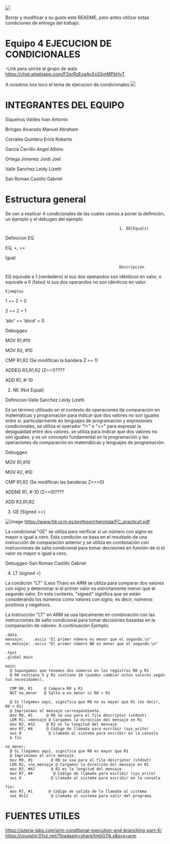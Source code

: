![](https://s3.amazonaws.com/videos.pentesteracademy.com/videos/badges/low/arm-assembly.png)

Borrar y modificar a su gusto este README, pero antes utilizar estas condiciones de entrega del trabajo.

# Equipo 4 EJECUCION DE CONDICIONALES

-Link para  unirse al grupo de wats
https://chat.whatsapp.com/F2orRzEoaAcEsSSmMPbHvT

A nosotros nos toco el tema de ejecucion de condicionales
![](https://i.imgur.com/Ro3FCuD.png)


# INTEGRANTES DEL EQUIPO
Siqueiros Valdes Ivan Antonio

Bringas Alvarado Manuel Abraham

Corrales Quintero Erick Roberto

Garcia Cerrillo Angel Albino

Ortega Jimenez Jordi Joel

Valle Sanchez Leidy Lizeth

San Roman Castillo Gabriel

# Estructura general
Se van a explicar 4 condicionales de las cuales vamos a poner la definición, un ejemplo y el debugeo del ejemplo

                                                      1. EQ(Equals)

  Definicion EQ
 
EQ, =, ==

Igual

                                                      Descripción

EQ equivale a 1 (verdadero) si sus dos operandos son idénticos en valor, o equivale a 0 (falso) si sus dos operandos no son idénticos en valor.

    Ejemplos
       
1 == 2 = 0

2 == 2 = 1

’abc’ == ’abcd’ = 0


  Debuggeo
  
MOV R1,#10

MOV R2, #10

CMP R1,R2 (Se modifican la bandera Z == 1)

ADDEQ R3,R1,R2 (Z==1)????

ADD R1, #-10

2. NE (Not Equal)

  Definicion-Valle Sanchez Leidy Lizeth
  
  Es un término utilizado en el contexto de operaciones de comparación en matemáticas y programación para indicar que dos valores no son iguales entre sí. particularmente en lenguajes de programación y expresiones condicionales, se utiliza el operador "!=" o "<>" para expresar la desigualdad entre dos valores. se utiliza para indicar que dos valores no son iguales, y es un concepto fundamental en la programación y las operaciones de comparación en matemáticas y lenguajes de programación.
  

Debuggeo

MOV R1,#10

MOV R2, #10

CMP R1,R2 (Se modifican las banderas Z===0)

ADDNE R1, #-10 (Z==0)????

ADD R3,R1,R2


3. GE (Signed >=)

![image](https://github.com/tectijuana/armexpos-duran-duran/assets/99369099/508969b6-0bca-4987-8c9d-6184fcaa0918)
https://www.fdi.ucm.es/profesor/rhermida/FC_practica1.pdf

  La condicional "GE" se utiliza para verificar si un número con signo es mayor o igual a cero. Esta condición se basa en el 
  resultado de una instrucción de comparación anterior y se utiliza en combinación con instrucciones de salto condicional
  para tomar decisiones en función de si el valor es mayor o igual a cero.


  Debuggeo-San Roman Castillo Gabriel

4. LT (signed <)

  La condición "LT" (Less Than) en ARM se utiliza para comparar dos valores con signo y determinar si el primer valor 
  es estrictamente menor que el segundo valor. En este contexto, "signed" significa que se 
  están considerando los números como valores con signo, es decir, números positivos y negativos.

  La instrucción "LT" en ARM se usa típicamente en combinación con las instrucciones de salto condicional para 
  tomar decisiones basadas en la comparación de valores. A continuación
  Ejemplo:

    .data
    mensaje:    .asciz "El primer número es menor que el segundo.\n"
    no_mensaje: .asciz "El primer número NO es menor que el segundo.\n"

    .text
    .global main

    main:
      @ Supongamos que tenemos dos números en los registros R0 y R1
      @ R0 contiene 5 y R1 contiene 10 (puedes cambiar estos valores según tus necesidades).

      CMP R0, R1     @ Compara R0 y R1
      BGT no_menor   @ Salta a no_menor si R0 > R1

      @ Si llegamos aquí, significa que R0 no es mayor que R1 (es decir, R0 < R1)
      @ Imprimimos el mensaje correspondiente.
      mov R0, #1      @ R0 se usa para el file descriptor (stdout)
      LDR R1, =mensaje @ Cargamos la dirección del mensaje en R1
      mov R2, #32     @ R2 es la longitud del mensaje
      mov R7, #4      @ Código de llamada para escribir (sys_write)
      swi 0            @ Llamada al sistema para escribir en la consola
      b fin

    no_menor:
      @ Si llegamos aquí, significa que R0 es mayor que R1
      @ Imprimimos el otro mensaje.
      mov R0, #1        @ R0 se usa para el file descriptor (stdout)
      LDR R1, =no_mensaje @ Cargamos la dirección del mensaje en R1
      mov R2, #42       @ R2 es la longitud del mensaje
      mov R7, #4         @ Código de llamada para escribir (sys_write)
      swi 0             @ Llamada al sistema para escribir en la consola

    fin:
      mov R7, #1       @ Código de salida de la llamada al sistema
      swi 0x11          @ Llamada al sistema para salir del programa

# FUENTES UTILES
https://azeria-labs.com/arm-conditional-execution-and-branching-part-6/
https://cpulator.01xz.net/?loadasm=share/tmbG7ik.s&sys=arm

